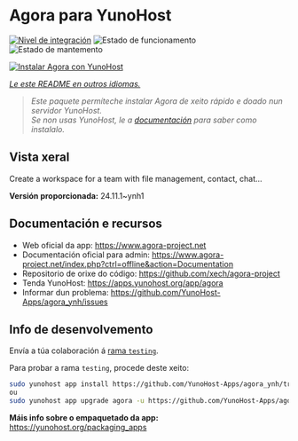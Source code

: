 <!--
NOTA: Este README foi creado automáticamente por <https://github.com/YunoHost/apps/tree/master/tools/readme_generator>
NON debe editarse manualmente.
-->

# Agora para YunoHost

[![Nivel de integración](https://apps.yunohost.org/badge/integration/agora)](https://ci-apps.yunohost.org/ci/apps/agora/)
![Estado de funcionamento](https://apps.yunohost.org/badge/state/agora)
![Estado de mantemento](https://apps.yunohost.org/badge/maintained/agora)

[![Instalar Agora con YunoHost](https://install-app.yunohost.org/install-with-yunohost.svg)](https://install-app.yunohost.org/?app=agora)

*[Le este README en outros idiomas.](./ALL_README.md)*

> *Este paquete permíteche instalar Agora de xeito rápido e doado nun servidor YunoHost.*  
> *Se non usas YunoHost, le a [documentación](https://yunohost.org/install) para saber como instalalo.*

## Vista xeral

Create a workspace for a team with file management, contact, chat...

**Versión proporcionada:** 24.11.1~ynh1
## Documentación e recursos

- Web oficial da app: <https://www.agora-project.net>
- Documentación oficial para admin: <https://www.agora-project.net/index.php?ctrl=offline&action=Documentation>
- Repositorio de orixe do código: <https://github.com/xech/agora-project>
- Tenda YunoHost: <https://apps.yunohost.org/app/agora>
- Informar dun problema: <https://github.com/YunoHost-Apps/agora_ynh/issues>

## Info de desenvolvemento

Envía a túa colaboración á [rama `testing`](https://github.com/YunoHost-Apps/agora_ynh/tree/testing).

Para probar a rama `testing`, procede deste xeito:

```bash
sudo yunohost app install https://github.com/YunoHost-Apps/agora_ynh/tree/testing --debug
ou
sudo yunohost app upgrade agora -u https://github.com/YunoHost-Apps/agora_ynh/tree/testing --debug
```

**Máis info sobre o empaquetado da app:** <https://yunohost.org/packaging_apps>
